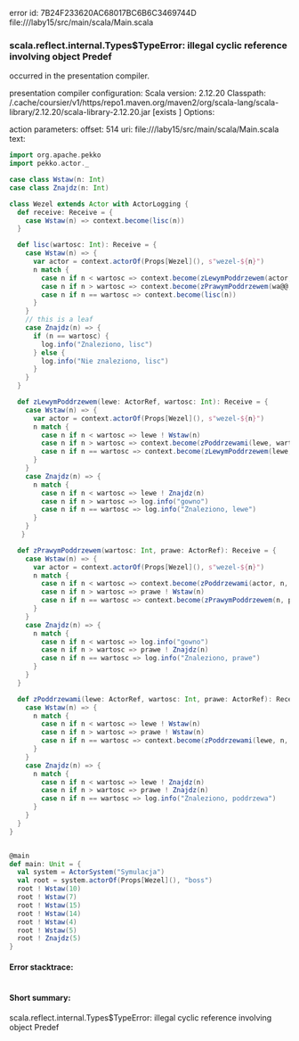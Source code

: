 error id: 7B24F233620AC68017BC6B6C3469744D
file://<WORKSPACE>/laby15/src/main/scala/Main.scala
### scala.reflect.internal.Types$TypeError: illegal cyclic reference involving object Predef

occurred in the presentation compiler.

presentation compiler configuration:
Scala version: 2.12.20
Classpath:
<HOME>/.cache/coursier/v1/https/repo1.maven.org/maven2/org/scala-lang/scala-library/2.12.20/scala-library-2.12.20.jar [exists ]
Options:



action parameters:
offset: 514
uri: file://<WORKSPACE>/laby15/src/main/scala/Main.scala
text:
```scala
import org.apache.pekko
import pekko.actor._

case class Wstaw(n: Int)
case class Znajdz(n: Int)

class Wezel extends Actor with ActorLogging {
  def receive: Receive = {
    case Wstaw(n) => context.become(lisc(n))
  }

  def lisc(wartosc: Int): Receive = { 
    case Wstaw(n) => {
      var actor = context.actorOf(Props[Wezel](), s"wezel-${n}")
      n match {
        case n if n < wartosc => context.become(zLewymPoddrzewem(actor, wartosc))
        case n if n > wartosc => context.become(zPrawymPoddrzewem(wa@@, actor))
        case n if n == wartosc => context.become(lisc(n))
      }
    }
    // this is a leaf
    case Znajdz(n) => {
      if (n == wartosc) {
        log.info("Znaleziono, lisc")
      } else {
        log.info("Nie znaleziono, lisc")
      }
    }
  }

  def zLewymPoddrzewem(lewe: ActorRef, wartosc: Int): Receive = {
    case Wstaw(n) => {
      var actor = context.actorOf(Props[Wezel](), s"wezel-${n}")
      n match {
        case n if n < wartosc => lewe ! Wstaw(n)
        case n if n > wartosc => context.become(zPoddrzewami(lewe, wartosc, actor))
        case n if n == wartosc => context.become(zLewymPoddrzewem(lewe, wartosc))
      }
    }
    case Znajdz(n) => {
      n match {
        case n if n < wartosc => lewe ! Znajdz(n)
        case n if n > wartosc => log.info("gowno")
        case n if n == wartosc => log.info("Znaleziono, lewe")
      }
    }
   }

  def zPrawymPoddrzewem(wartosc: Int, prawe: ActorRef): Receive = {
    case Wstaw(n) => {
      var actor = context.actorOf(Props[Wezel](), s"wezel-${n}")
      n match {
        case n if n < wartosc => context.become(zPoddrzewami(actor, n, prawe))
        case n if n > wartosc => prawe ! Wstaw(n)
        case n if n == wartosc => context.become(zPrawymPoddrzewem(n, prawe))
      }
    }
    case Znajdz(n) => {
      n match {
        case n if n < wartosc => log.info("gowno")
        case n if n > wartosc => prawe ! Znajdz(n)
        case n if n == wartosc => log.info("Znaleziono, prawe")
      }
    }
  }

  def zPoddrzewami(lewe: ActorRef, wartosc: Int, prawe: ActorRef): Receive = {
    case Wstaw(n) => {
      n match {
        case n if n < wartosc => lewe ! Wstaw(n)
        case n if n > wartosc => prawe ! Wstaw(n)
        case n if n == wartosc => context.become(zPoddrzewami(lewe, n, prawe))
      }
    }
    case Znajdz(n) => {
      n match {
        case n if n < wartosc => lewe ! Znajdz(n)
        case n if n > wartosc => prawe ! Znajdz(n)
        case n if n == wartosc => log.info("Znaleziono, poddrzewa")
      }
    }
  }
}


@main
def main: Unit = {
  val system = ActorSystem("Symulacja")
  val root = system.actorOf(Props[Wezel](), "boss")
  root ! Wstaw(10)
  root ! Wstaw(7)
  root ! Wstaw(15)
  root ! Wstaw(14)
  root ! Wstaw(4)
  root ! Wstaw(5)
  root ! Znajdz(5)
}
```



#### Error stacktrace:

```

```
#### Short summary: 

scala.reflect.internal.Types$TypeError: illegal cyclic reference involving object Predef